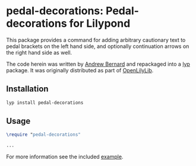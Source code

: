 # pedal-decorations: Pedal-decorations for Lilypond

This package provides a command for adding arbitrary cautionary text to pedal brackets on the left hand side, and optionally continuation arrows on the right hand side as well.

The code herein was written by [Andrew Bernard](https://github.com/andrewbernard) and repackaged into a [lyp](https://github.com/noteflakes/lyp) package. It was originally distributed as part of [OpenLilyLib](https://github.com/openlilylib/snippets/tree/master/notation-snippets/pedal-decorations).

## Installation

```bash
lyp install pedal-decorations
```

## Usage

```lilypond
\require "pedal-decorations"

...
```

For more information see the included [example](test/pedal-decorations-test.ly).

